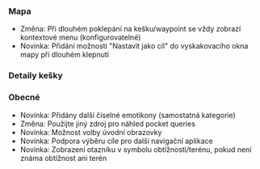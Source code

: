 ### Mapa
- Změna: Při dlouhém poklepání na kešku/waypoint se vždy zobrazí kontextové menu (konfigurovatelné)
- Novinka: Přidání možnosti "Nastavit jako cíl" do vyskakovacího okna mapy při dlouhém klepnutí

### Detaily kešky

### Obecné
- Novinka: Přidány další číselné emotikony (samostatná kategorie)
- Změna: Použijte jiný zdroj pro náhled pocket queries
- Novinka: Možnost volby úvodní obrazovky
- Novinka: Podpora výběru cíle pro další navigační aplikace
- Novinka: Zobrazení otazníku v symbolu obtížnosti/terénu, pokud není známa obtížnost ani terén
